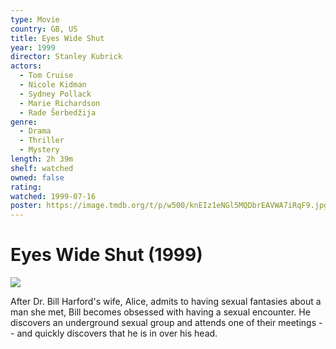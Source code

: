 ```yaml
---
type: Movie
country: GB, US
title: Eyes Wide Shut
year: 1999
director: Stanley Kubrick
actors:
  - Tom Cruise
  - Nicole Kidman
  - Sydney Pollack
  - Marie Richardson
  - Rade Šerbedžija
genre:
  - Drama
  - Thriller
  - Mystery
length: 2h 39m
shelf: watched
owned: false
rating:
watched: 1999-07-16
poster: https://image.tmdb.org/t/p/w500/knEIz1eNGl5MQDbrEAVWA7iRqF9.jpg
---
```


# Eyes Wide Shut (1999)

![](https://image.tmdb.org/t/p/w500/knEIz1eNGl5MQDbrEAVWA7iRqF9.jpg)

After Dr. Bill Harford's wife, Alice, admits to having sexual fantasies about a man she met, Bill becomes obsessed with having a sexual encounter. He discovers an underground sexual group and attends one of their meetings -- and quickly discovers that he is in over his head.